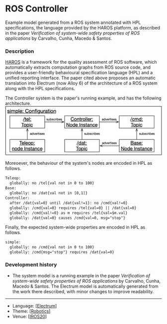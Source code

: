 # ROS Controller

Example model generated from a ROS system annotated with HPL specifications, the language provided by the HAROS platform, as described in the paper _Verification of system-wide safety properties of ROS applications_ by Carvalho, Cunha, Macedo & Santos.

### Description

[HAROS](https://github.com/git-afsantos/haros) is a framework for the quality assessment of ROS software, which automatically extracts computation graphs from ROS source code, and provides a user-friendly behavioural specification language (HPL) and a unified reporting interface. The paper cited above proposes an automatic translation into Electrum (now Alloy 6) of the architecture of a ROS system along with the HPL specifications.

The Controller system is the paper's running example, and has the following architecture.
![Controller architecture](architecture.png)

Moreoever, the behaviour of the system's nodes are encoded in HPL as follows.

```
Teleop:
  globally: no /tel{val not in 0 to 100}
Base:
  globally: no /dat{val not in [0,1]}
Controller:
  after /dat{val=0} until /dat{val!=1}: no /cmd{val!=0}
  globally: /cmd{val=0} requires /tel{val=0} || /dat{val=0}
  globally: /cmd{val!=0} as m requires /tel{val=$m.val}
  globally: /dat{val=0} causes /cmd{val=0, msg="stop"}
```

Finally, the expected system-wide properties are encoded in HPL as follows.

```
simple:
  globally: no /cmd{val not in 0 to 100}
  globally: /cmd{msg="stop"} requires /dat{val=0}
```

### Development history
* The system model is a running example in the paper _Verification of system-wide safety properties of ROS applications_ by Carvalho, Cunha, Macedo & Santos. The Electrum model is automatically generated from the work there described, with minor changes to improve readability.

---

* Language: [[Electrum](https://github.com/nmacedo/MSV/wiki/By-Language#electrum)]
* Theme: [[Robotics](https://github.com/nmacedo/MSV/wiki/By-Theme#robotics)]
* Venue: [[IROS20](https://github.com/nmacedo/MSV/wiki/By-Venue#iros20)] 
